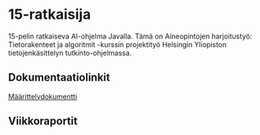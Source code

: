 # 15-ratkaisija

15-pelin ratkaiseva AI-ohjelma Javalla. Tämä on Aineopintojen harjoitustyö: Tietorakenteet ja algoritmit -kurssin projektityö Helsingin Yliopiston tietojenkäsittelyn tutkinto-ohjelmassa.

## Dokumentaatiolinkit

[Määrittelydokumentti](https://github.com/uradora/15-solver/master/documentation/maarittelydokumentti.md)  

## Viikkoraportit

